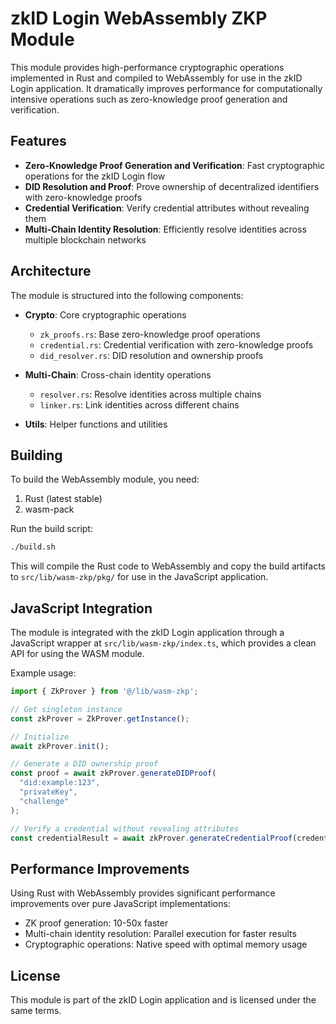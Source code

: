 # zkID Login WebAssembly ZKP Module

This module provides high-performance cryptographic operations implemented in Rust and compiled to WebAssembly for use in the zkID Login application. It dramatically improves performance for computationally intensive operations such as zero-knowledge proof generation and verification.

## Features

- **Zero-Knowledge Proof Generation and Verification**: Fast cryptographic operations for the zkID Login flow
- **DID Resolution and Proof**: Prove ownership of decentralized identifiers with zero-knowledge proofs
- **Credential Verification**: Verify credential attributes without revealing them
- **Multi-Chain Identity Resolution**: Efficiently resolve identities across multiple blockchain networks

## Architecture

The module is structured into the following components:

- **Crypto**: Core cryptographic operations
  - `zk_proofs.rs`: Base zero-knowledge proof operations
  - `credential.rs`: Credential verification with zero-knowledge proofs
  - `did_resolver.rs`: DID resolution and ownership proofs

- **Multi-Chain**: Cross-chain identity operations
  - `resolver.rs`: Resolve identities across multiple chains
  - `linker.rs`: Link identities across different chains

- **Utils**: Helper functions and utilities

## Building

To build the WebAssembly module, you need:

1. Rust (latest stable)
2. wasm-pack

Run the build script:

```bash
./build.sh
```

This will compile the Rust code to WebAssembly and copy the build artifacts to `src/lib/wasm-zkp/pkg/` for use in the JavaScript application.

## JavaScript Integration

The module is integrated with the zkID Login application through a JavaScript wrapper at `src/lib/wasm-zkp/index.ts`, which provides a clean API for using the WASM module.

Example usage:

```typescript
import { ZkProver } from '@/lib/wasm-zkp';

// Get singleton instance
const zkProver = ZkProver.getInstance();

// Initialize 
await zkProver.init();

// Generate a DID ownership proof
const proof = await zkProver.generateDIDProof(
  "did:example:123",
  "privateKey",
  "challenge"
);

// Verify a credential without revealing attributes
const credentialResult = await zkProver.generateCredentialProof(credential);
```

## Performance Improvements

Using Rust with WebAssembly provides significant performance improvements over pure JavaScript implementations:

- ZK proof generation: 10-50x faster
- Multi-chain identity resolution: Parallel execution for faster results
- Cryptographic operations: Native speed with optimal memory usage

## License

This module is part of the zkID Login application and is licensed under the same terms. 